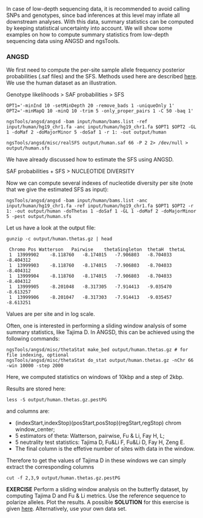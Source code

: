 
In case of low-depth sequencing data, it is recommended to avoid calling SNPs and genotypes, since bad inferences at this level may inflate all downstream analyses.
With this data, summary statistics can be computed by keeping statistical uncertainty into account.
We will show some examples on how to compute summary statistics from low-depth sequencing data using ANGSD and ngsTools.

### ANGSD

We first need to compute the per-site sample allele frequency posterior probabilities (.saf files) and the SFS. 
Methods used here are described [here](http://www.biomedcentral.com/1471-2105/14/289).
We use the human dataset as an illustration.

Genotype likelihoods > SAF probabilities > SFS

```
OPT1='-minInd 10 -setMinDepth 20 -remove_bads 1 -uniqueOnly 1'
OPT2='-minMapQ 10 -minQ 10 -trim 5 -only_proper_pairs 1 -C 50 -baq 1'

ngsTools/angsd/angsd -bam input/human/bams.list -ref input/human/hg19_chr1.fa -anc input/human/hg19_chr1.fa $OPT1 $OPT2 -GL 1 -doMaf 2 -doMajorMinor 5 -doSaf 1 -r 1: -out output/human

ngsTools/angsd/misc/realSFS output/human.saf 66 -P 2 2> /dev/null > output/human.sfs
```
We have already discussed how to estimate the SFS using ANGSD.

SAF probabilities + SFS > NUCLEOTIDE DIVERSITY

Now we can compute several indexes of nucleotide diversity per site (note that we give the estimated SFS as input):
```
ngsTools/angsd/angsd -bam input/human/bams.list -anc input/human/hg19_chr1.fa -ref input/human/hg19_chr1.fa $OPT1 $OPT2 -r 1: -out output/human -doThetas 1 -doSaf 1 -GL 1 -doMaf 2 -doMajorMinor 5 -pest output/human.sfs
```

Let us have a look at the output file:
```
gunzip -c output/human.thetas.gz | head

 Chromo	Pos	Watterson	Pairwise	thetaSingleton	thetaH	thetaL
 1	13999902	-8.118760	-8.174015	-7.906803	-8.704033	-8.404312
 1	13999903	-8.118760	-8.174015	-7.906803	-8.704033	-8.404312
 1	13999904	-8.118760	-8.174015	-7.906803	-8.704033	-8.404312
 1	13999905	-8.201048	-8.317305	-7.914413	-9.035470	-8.613257
 1	13999906	-8.201047	-8.317303	-7.914413	-9.035457	-8.613251
```
Values are per site and in log scale.

Often, one is interested in performing a sliding window analysis of some summary statistics, like Tajima D.
In ANGSD, this can be achieved using the following commands:
```
ngsTools/angsd/misc/thetaStat make_bed output/human.thetas.gz # for file indexing, optional
ngsTools/angsd/misc/thetaStat do_stat output/human.thetas.gz -nChr 66 -win 10000 -step 2000
```
Here, we computed statistics on windows of 10kbp and a step of 2kbp.

Results are stored here:
```
less -S output/human.thetas.gz.pestPG
```
and columns are:
 - (indexStart,indexStop)(posStart,posStop)(regStart,regStop) chrom window_center; <br>
 - 5 estimators of theta: Watterson, pairwise, Fu & Li, Fay H, L; <br>
 - 5 neutrality test statistics: Tajima D, Fu&Li F, Fu&Li D, Fay H, Zeng E. <br>
 - The final column is the effetive number of sites with data in the window. <br>

Therefore to get the values of Tajima D in these windows we can simply extract the corresponding columns
```
cut -f 2,3,9 output/human.thetas.gz.pestPG
```

**EXERCISE**
Perform a sliding window analysis on the butterfly dataset, by computing Tajima D and Fu & Li metrics.
Use the reference sequence to polarize alleles.
Plot the results. 
A possible **SOLUTION** for this exercise is given [here](https://github.com/mfumagalli/EvoGen_course/tree/master/Files/solutions.txt).
Alternatively, use your own data set.




